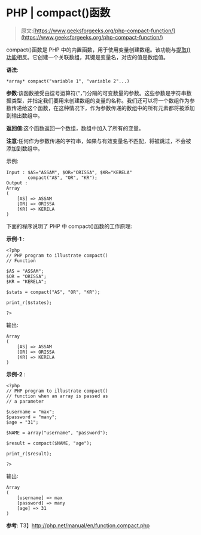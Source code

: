 # PHP | compact()函数

> 原文:[https://www.geeksforgeeks.org/php-compact-function/](https://www.geeksforgeeks.org/php-compact-function/)

compact()函数是 PHP 中的内置函数，用于使用变量创建数组。该功能与[提取()功能](https://www.geeksforgeeks.org/php-extract-function/)相反。它创建一个关联数组，其键是变量名，对应的值是数组值。

**语法**:

```
*array* compact("variable 1", "variable 2"...)

```

**参数**:该函数接受由逗号运算符(“，”)分隔的可变数量的参数。这些参数是字符串数据类型，并指定我们要用来创建数组的变量的名称。我们还可以将一个数组作为参数传递给这个函数，在这种情况下，作为参数传递的数组中的所有元素都将被添加到输出数组中。

**返回值**:这个函数返回一个数组，数组中加入了所有的变量。

**注意**:任何作为参数传递的字符串，如果与有效变量名不匹配，将被跳过，不会被添加到数组中。

示例:

```
Input : $AS="ASSAM", $OR="ORISSA", $KR="KERELA"
        compact("AS", "OR", "KR");
Output :
Array
(
    [AS] => ASSAM
    [OR] => ORISSA
    [KR] => KERELA
)

```

下面的程序说明了 PHP 中 compact()函数的工作原理:

**示例-1** :

```
<?php
// PHP program to illustrate compact() 
// Function

$AS = "ASSAM";
$OR = "ORISSA";
$KR = "KERELA";

$stats = compact("AS", "OR", "KR");

print_r($states);

?>
```

输出:

```
Array
(
    [AS] => ASSAM
    [OR] => ORISSA
    [KR] => KERELA
)

```

**示例-2** :

```
<?php
// PHP program to illustrate compact() 
// function when an array is passed as
// a parameter

$username = "max";
$password = "many";
$age = "31";

$NAME = array("username", "password");

$result = compact($NAME, "age");

print_r($result);

?>
```

输出:

```
Array
(
    [username] => max
    [password] => many
    [age] => 31
)

```

**参考**:
T3】http://php.net/manual/en/function.compact.php